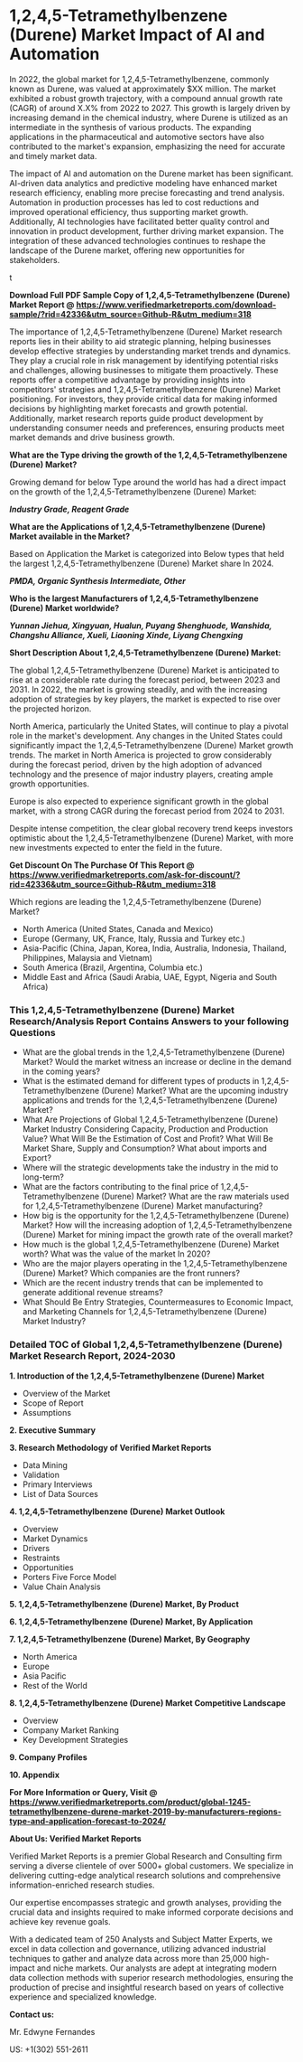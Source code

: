 <meta name="title" content="Global 1,2,4,5-Tetramethylbenzene (Durene) Market Impact of AI and Automation"><meta name="description" content="In 2022, the global market for 1,2,4,5-Tetramethylbenzene, commonly known as Durene, was valued at approximately $XX million. The market exhibited a robust growth traj"><meta name="title" content="1,2,4,5-Tetramethylbenzene (Durene) Market Size, Share, Scope, Trends, Growth, Opportunities, Analysis, Forecast"><h1>1,2,4,5-Tetramethylbenzene (Durene) Market Impact of AI and Automation</h1><p>In 2022, the global market for 1,2,4,5-Tetramethylbenzene, commonly known as Durene, was valued at approximately $XX million. The market exhibited a robust growth trajectory, with a compound annual growth rate (CAGR) of around X.X% from 2022 to 2027. This growth is largely driven by increasing demand in the chemical industry, where Durene is utilized as an intermediate in the synthesis of various products. The expanding applications in the pharmaceutical and automotive sectors have also contributed to the market's expansion, emphasizing the need for accurate and timely market data.</p><p>The impact of AI and automation on the Durene market has been significant. AI-driven data analytics and predictive modeling have enhanced market research efficiency, enabling more precise forecasting and trend analysis. Automation in production processes has led to cost reductions and improved operational efficiency, thus supporting market growth. Additionally, AI technologies have facilitated better quality control and innovation in product development, further driving market expansion. The integration of these advanced technologies continues to reshape the landscape of the Durene market, offering new opportunities for stakeholders.</p>t</p><p id="" class=""><strong>Download Full PDF Sample Copy of 1,2,4,5-Tetramethylbenzene (Durene) Market Report @ <a href="https://www.verifiedmarketreports.com/download-sample/?rid=42336&utm_source=Github-R&utm_medium=318" target="_blank">https://www.verifiedmarketreports.com/download-sample/?rid=42336&utm_source=Github-R&utm_medium=318</a></strong></p><p>The importance of&nbsp;1,2,4,5-Tetramethylbenzene (Durene) Market research reports lies in their ability to aid strategic planning, helping businesses develop effective strategies by understanding market trends and dynamics. They play a crucial role in risk management by identifying potential risks and challenges, allowing businesses to mitigate them proactively. These reports offer a competitive advantage by providing insights into competitors' strategies and 1,2,4,5-Tetramethylbenzene (Durene) Market positioning. For investors, they provide critical data for making informed decisions by highlighting market forecasts and growth potential. Additionally, market research reports guide product development by understanding consumer needs and preferences, ensuring products meet market demands and drive business growth.</p><p><strong>What are the&nbsp;Type driving the growth of the 1,2,4,5-Tetramethylbenzene (Durene) Market?</strong></p><p id="" class="">Growing demand for below Type around the world has had a direct impact on the growth of the 1,2,4,5-Tetramethylbenzene (Durene) Market:</p><em><strong>Industry Grade, Reagent Grade</strong></em></p><strong>What are the&nbsp;Applications&nbsp;of 1,2,4,5-Tetramethylbenzene (Durene) Market available in the Market?</strong></p><p id="" class="">Based on Application the Market is categorized into Below types that held the largest 1,2,4,5-Tetramethylbenzene (Durene) Market share In 2024.</p><em><strong>PMDA, Organic Synthesis Intermediate, Other</strong></em></p><strong>Who is the largest Manufacturers of 1,2,4,5-Tetramethylbenzene (Durene) Market worldwide?</strong></p><p><em><strong>Yunnan Jiehua, Xingyuan, Hualun, Puyang Shenghuode, Wanshida, Changshu Alliance, Xueli, Liaoning Xinde, Liyang Chengxing</strong></em></p><p id="" class=""><strong>Short Description About 1,2,4,5-Tetramethylbenzene (Durene) Market:</strong></p><p>The global 1,2,4,5-Tetramethylbenzene (Durene) Market is anticipated to rise at a considerable rate during the forecast period, between 2023 and 2031. In 2022, the market is growing steadily, and with the increasing adoption of strategies by key players, the market is expected to rise over the projected horizon.</p><p>North America, particularly the United States, will continue to play a pivotal role in the market's development. Any changes in the United States could significantly impact the 1,2,4,5-Tetramethylbenzene (Durene) Market growth trends. The market in North America is projected to grow considerably during the forecast period, driven by the high adoption of advanced technology and the presence of major industry players, creating ample growth opportunities.</p><p>Europe is also expected to experience significant growth in the global market, with a strong CAGR during the forecast period from 2024 to 2031.</p><p>Despite intense competition, the clear global recovery trend keeps investors optimistic about the 1,2,4,5-Tetramethylbenzene (Durene) Market, with more new investments expected to enter the field in the future.</p><p id="" class=""><strong>Get Discount On The Purchase Of This Report @ <a href="https://www.verifiedmarketreports.com/ask-for-discount/?rid=42336&utm_source=Github-R&utm_medium=318" target="_blank">https://www.verifiedmarketreports.com/ask-for-discount/?rid=42336&utm_source=Github-R&utm_medium=318</a></strong></p>Which regions are leading the 1,2,4,5-Tetramethylbenzene (Durene) Market?</p><ul><li>North America (United States, Canada and Mexico)</li><li>Europe (Germany, UK, France, Italy, Russia and Turkey etc.)</li><li>Asia-Pacific (China, Japan, Korea, India, Australia, Indonesia, Thailand, Philippines, Malaysia and Vietnam)</li><li>South America (Brazil, Argentina, Columbia etc.)</li><li>Middle East and Africa (Saudi Arabia, UAE, Egypt, Nigeria and South Africa)</li></ul><h3 id="" class="">This 1,2,4,5-Tetramethylbenzene (Durene) Market Research/Analysis Report Contains Answers to your following Questions</h3><ul><li>What are the global trends in the 1,2,4,5-Tetramethylbenzene (Durene) Market? Would the market witness an increase or decline in the demand in the coming years?</li><li>What is the estimated demand for different types of products in 1,2,4,5-Tetramethylbenzene (Durene) Market? What are the upcoming industry applications and trends for the 1,2,4,5-Tetramethylbenzene (Durene) Market?</li><li>What Are Projections of Global 1,2,4,5-Tetramethylbenzene (Durene) Market Industry Considering Capacity, Production and Production Value? What Will Be the Estimation of Cost and Profit? What Will Be Market Share, Supply and Consumption? What about imports and Export?</li><li>Where will the strategic developments take the industry in the mid to long-term?</li><li>What are the factors contributing to the final price of 1,2,4,5-Tetramethylbenzene (Durene) Market? What are the raw materials used for 1,2,4,5-Tetramethylbenzene (Durene) Market manufacturing?</li><li>How big is the opportunity for the 1,2,4,5-Tetramethylbenzene (Durene) Market? How will the increasing adoption of 1,2,4,5-Tetramethylbenzene (Durene) Market for mining impact the growth rate of the overall market?</li><li>How much is the global 1,2,4,5-Tetramethylbenzene (Durene) Market worth? What was the value of the market In 2020?</li><li>Who are the major players operating in the 1,2,4,5-Tetramethylbenzene (Durene) Market? Which companies are the front runners?</li><li>Which are the recent industry trends that can be implemented to generate additional revenue streams?</li><li>What Should Be Entry Strategies, Countermeasures to Economic Impact, and Marketing Channels for 1,2,4,5-Tetramethylbenzene (Durene) Market Industry?</li></ul><h3 id="" class="">Detailed TOC of Global 1,2,4,5-Tetramethylbenzene (Durene) Market Research Report, 2024-2030</h3><p id="" class=""><strong>1. Introduction of the 1,2,4,5-Tetramethylbenzene (Durene) Market</strong></p><ul><li>Overview of the Market</li><li>Scope of Report</li><li>Assumptions</li></ul><p id="" class=""><strong>2. Executive Summary</strong></p><p id="" class=""><strong>3. Research Methodology of Verified Market Reports</strong></p><ul><li>Data Mining</li><li>Validation</li><li>Primary Interviews</li><li>List of Data Sources</li></ul><p id="" class=""><strong>4. 1,2,4,5-Tetramethylbenzene (Durene) Market Outlook</strong></p><ul><li>Overview</li><li>Market Dynamics</li><li>Drivers</li><li>Restraints</li><li>Opportunities</li><li>Porters Five Force Model</li><li>Value Chain Analysis</li></ul><p id="" class=""><strong>5. 1,2,4,5-Tetramethylbenzene (Durene) Market, By Product</strong></p><p id="" class=""><strong>6. 1,2,4,5-Tetramethylbenzene (Durene) Market, By Application</strong></p><p id="" class=""><strong>7. 1,2,4,5-Tetramethylbenzene (Durene) Market, By Geography</strong></p><ul><li>North America</li><li>Europe</li><li>Asia Pacific</li><li>Rest of the World</li></ul><p id="" class=""><strong>8. 1,2,4,5-Tetramethylbenzene (Durene) Market Competitive Landscape</strong></p><ul><li>Overview</li><li>Company Market Ranking</li><li>Key Development Strategies</li></ul><p id="" class=""><strong>9. Company Profiles</strong></p><p id="" class=""><strong>10. Appendix</strong></p><p id="" class=""><strong>For More Information or Query, Visit @ <a href="https://www.verifiedmarketreports.com/product/global-1245-tetramethylbenzene-durene-market-2019-by-manufacturers-regions-type-and-application-forecast-to-2024/" target="_blank">https://www.verifiedmarketreports.com/product/global-1245-tetramethylbenzene-durene-market-2019-by-manufacturers-regions-type-and-application-forecast-to-2024/</a></strong></p><p id="" class=""><strong>About Us: Verified Market Reports</strong></p><p id="" class="">Verified Market Reports is a premier Global Research and Consulting firm serving a diverse clientele of over 5000+ global customers. We specialize in delivering cutting-edge analytical research solutions and comprehensive information-enriched research studies.</p><p id="" class="">Our expertise encompasses strategic and growth analyses, providing the crucial data and insights required to make informed corporate decisions and achieve key revenue goals.</p><p id="" class="">With a dedicated team of 250 Analysts and Subject Matter Experts, we excel in data collection and governance, utilizing advanced industrial techniques to gather and analyze data across more than 25,000 high-impact and niche markets. Our analysts are adept at integrating modern data collection methods with superior research methodologies, ensuring the production of precise and insightful research based on years of collective experience and specialized knowledge.</p><p id="" class=""><strong>Contact us:</strong></p><p id="" class="">Mr. Edwyne Fernandes</p><p id="" class="">US: +1(302) 551-2611</p>